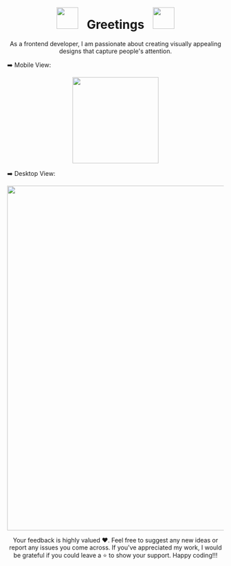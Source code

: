 <div align="center">
  
# <img src="https://user-images.githubusercontent.com/74038190/213844263-a8897a51-32f4-4b3b-b5c2-e1528b89f6f3.png" width="50px" /> &nbsp; Greetings &nbsp; <img src="https://user-images.githubusercontent.com/74038190/213844263-a8897a51-32f4-4b3b-b5c2-e1528b89f6f3.png" width="50px" />

</div>

<p align="center">
   As a frontend developer, I am passionate about creating visually appealing designs that capture people's attention.
</p>

<div align="center">
  <p align="left">➡️ Mobile View:</p>
  <img src="" width="200px"/>
  <p align="left">➡️ Desktop View:</p>
  <img src="" width="800px"/>
</div>

<p align="center">
  Your feedback is highly valued ❤️. Feel free to suggest any new ideas or report any issues you come across. If you've appreciated my work, I would be grateful if you could leave a ⭐ to show your support. Happy     coding!!!
</p>
